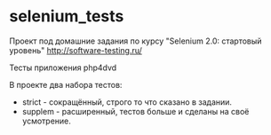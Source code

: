 # selenium_tests

Проект под домашние задания по курсу "Selenium 2.0: стартовый уровень" http://software-testing.ru/

Тесты приложения php4dvd

В проекте два набора тестов:
- strict - сокращённый, строго то что сказано в задании.
- supplem - расширенный, тестов больше и сделаны на своё усмотрение.
